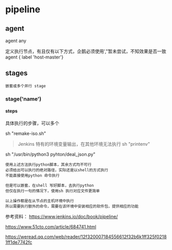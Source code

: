 # pipeline 

## agent

agent any

定义执行节点，有且仅有以下方式，企鹅必须使用',"暂未尝试，不知效果是否一致
agent { label 'host-master'}

## stages
    嵌套或多个并行 stage

### stage('name')

#### steps 
具体执行的步骤，可以多个

sh "remake-iso.sh"

> Jenkins 特有的环境变量输出，在其他环境无法执行
sh "printenv"

sh "/usr/bin/python3 pyhton/deal_json.py"

    使用上述方法执行python脚本，其余方式均不可行
    必须给出可以执行的绝对路径，实际还是以shell的方式执行
    不能直接使用python 命令执行

    但是可以嵌套，在shell 写好脚本，去执行python
    但仅在执行一句的情况下，使用sh 执行对应文件更简单

    以上操作都是在从节点的主机环境中执行
    所以需要执行额外的命令，需要在该环境中安装相应的软件包，提供相应的功能

参考资料：
https://www.jenkins.io/doc/book/pipeline/

https://www.51cto.com/article/684741.html

https://weread.qq.com/web/reader/12f320007184556612f32b6k1ff325f02181ff1de7742fc